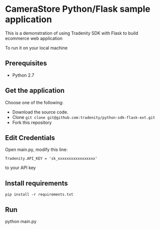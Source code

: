 CameraStore Python/Flask sample application
===========================================

This is a demonstration of using Tradenity SDK with Flask to build ecommerce web application

To run it on your local machine

## Prerequisites

-  Python 2.7

## Get the application

Choose one of the following:

- Download the source code.
- Clone `git clone git@github.com:tradenity/python-sdk-flask-ext.git`
- Fork this repository

## Edit Credentials

Open main.py, modify this line: 

`Tradenity.API_KEY = 'sk_xxxxxxxxxxxxxxxxx'` 

to your API key

## Install requirements

`pip install -r requirements.txt`


## Run

python main.py
